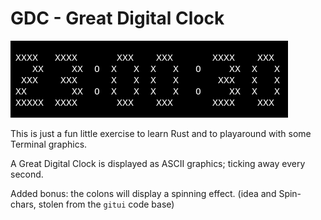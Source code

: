 # GDC - Great Digital Clock

![](myclock.png)

This is just a fun little exercise to learn Rust and to
playaround with some Terminal graphics.

A Great Digital Clock is displayed as ASCII graphics;
ticking away every second.

Added bonus: the colons will display a spinning effect.
(idea and Spin-chars, stolen from the `gitui` code base)

